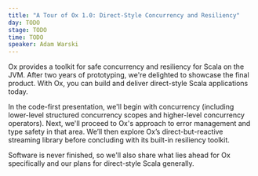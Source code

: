 ```yaml
---
title: "A Tour of Ox 1.0: Direct-Style Concurrency and Resiliency"
day: TODO
stage: TODO
time: TODO
speaker: Adam Warski
---
```


Ox provides a toolkit for safe concurrency and resiliency for Scala on the JVM. After two years of prototyping, we're delighted to showcase the final product. With Ox, you can build and deliver direct-style Scala applications today.

In the code-first presentation, we'll begin with concurrency (including lower-level structured concurrency scopes and higher-level concurrency operators). Next, we'll proceed to Ox's approach to error management and type safety in that area. We’ll then explore Ox’s direct-but-reactive streaming library before concluding with its built-in resiliency toolkit.

Software is never finished, so we'll also share what lies ahead for Ox specifically and our plans for direct-style Scala generally.
    